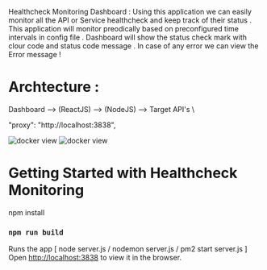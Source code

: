 Healthcheck Monitoring Dashboard : Using this application we can easily monitor all the API or Service healthcheck and keep track of their status . This application will monitor preodically based on preconfigured time intervals in config file . Dashboard will show the status check mark with clour code and status code message . In case of any error we can view the Error message !

# Archtecture :

Dashboard --> (ReactJS) --> (NodeJS) --> Target API's \

"proxy": "http://localhost:3838",

![docker view](Dashboard.png)
![docker view](ErrorMessage.png)

# Getting Started with Healthcheck Monitoring

npm install

### `npm run build`

Runs the app [ node server.js / nodemon server.js / pm2 start server.js ]\
Open [http://localhost:3838](http://localhost:3838) to view it in the browser.
